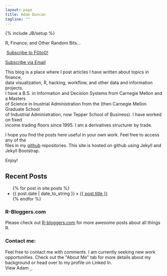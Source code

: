 ```yaml
---
layout: page
title: Adam Duncan
tagline: ""
---
```

{% include JB/setup %}

<p class="mytagline">R, Finance, and Other Random Bits...</p>   


<div class="rss-chicklet">
	<p><a href="http://feeds.feedburner.com/FromGuinnessToGarch" rel="alternate" type="application/rss+xml"><img src="//feedburner.google.com/fb/images/pub/feed-icon16x16.png" alt="" style="vertical-align:middle;border:0"/></a>&nbsp;<a href="http://feeds.feedburner.com/FromGuinnessToGarch" rel="alternate" type="application/rss+xml">Subscribe to FGtoG!</a></p>
	<p><a href="http://feedburner.google.com/fb/a/mailverify?uri=FromGuinnessToGARCH&amp;loc=en_US">Subscribe via Email</a></p>
</div>

This blog is a place where I post articles I have written about topics in finance,  
data visualization, R, hacking, workflow, and other data and information projects.  
I have a B.S. in Information and Decision Systems from Carnegie Mellon and a Masters  
of Science in Inustrial Administration from the (then Carnegie Mellon Graduate School  
of Industrial Administration, now Tepper School of Business). I have worked on fixed  
income trading floors since 1995. I am a derivatives structurer by trade.   

I hope you find the posts here useful in your own work. Feel free to access any of the   
files in my [github](https://github.com/gtog) repositories. This site is hosted on github
using Jekyll and Jekyll Bootstrap.  

Enjoy!  

## Recent Posts

<ul class="posts">
  {% for post in site.posts %}
    <li><span>{{ post.date | date_to_string }}</span> &raquo; <a href="{{ BASE_PATH }}{{ post.url }}">{{ post.title }}</a></li>
  {% endfor %}
</ul>


### R-Bloggers.com
Please check out [R-bloggers.com](http://www.r-bloggers.com) for more awesome posts about all things R.


### Contact me:
Feel free to contact me with comments. 
I am currently seeking new work opportunities. Check out the "About Me" tab for more  details about my background or head over to my profile on Linked In.  
<a href="http://www.linkedin.com/in/adamcduncan">
 	<img src="http://www.linkedin.com/img/webpromo/btn_profile_bluetxt_80x15.png" width="80" height="15" border="0" alt="View Adam Duncan's profile on LinkedIn">
 </a>.